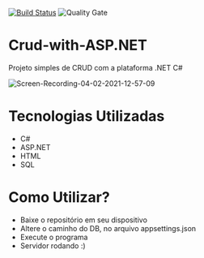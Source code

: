 [![Build Status](https://travis-ci.org/condessalovelace/mavenquickstart.svg?branch=master)](https://travis-ci.org/condessalovelace/mavenquickstart) 
![Quality Gate](https://sonarcloud.io/api/project_badges/measure?project=br.com%3Amavenquickstart&metric=alert_status)

# Crud-with-ASP.NET
Projeto simples de CRUD com a plataforma .NET C#

![Screen-Recording-_04-02-2021-12-57-09_](https://user-images.githubusercontent.com/61218356/106919538-014a6d00-66e9-11eb-9172-73d581fa326f.gif)

# Tecnologias Utilizadas
- C#
- ASP.NET
- HTML
- SQL

# Como Utilizar? 
- Baixe o repositório em seu dispositivo
- Altere o caminho do DB, no arquivo appsettings.json
- Execute o programa
- Servidor rodando :)
